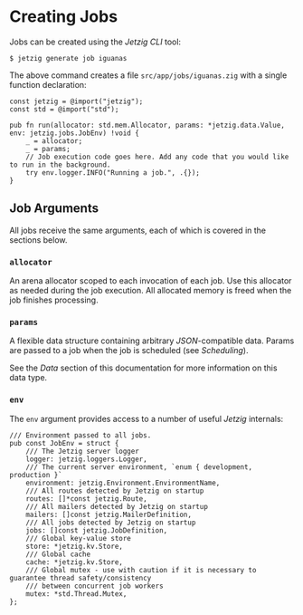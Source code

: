 # Creating Jobs

Jobs can be created using the _Jetzig CLI_ tool:

```console
$ jetzig generate job iguanas
```

The above command creates a file `src/app/jobs/iguanas.zig` with a single function declaration:

```zig
const jetzig = @import("jetzig");
const std = @import("std");

pub fn run(allocator: std.mem.Allocator, params: *jetzig.data.Value, env: jetzig.jobs.JobEnv) !void {
    _ = allocator;
    _ = params;
    // Job execution code goes here. Add any code that you would like to run in the background.
    try env.logger.INFO("Running a job.", .{});
}
```

## Job Arguments

All jobs receive the same arguments, each of which is covered in the sections below.

### `allocator`

An arena allocator scoped to each invocation of each job. Use this allocator as needed during the job execution. All allocated memory is freed when the job finishes processing.

### `params`

A flexible data structure containing arbitrary _JSON_-compatible data. Params are passed to a job when the job is scheduled (see _Scheduling_).

See the _Data_ section of this documentation for more information on this data type.

### `env`

The `env` argument provides access to a number of useful _Jetzig_ internals:

```zig
/// Environment passed to all jobs.
pub const JobEnv = struct {
    /// The Jetzig server logger
    logger: jetzig.loggers.Logger,
    /// The current server environment, `enum { development, production }`
    environment: jetzig.Environment.EnvironmentName,
    /// All routes detected by Jetzig on startup
    routes: []*const jetzig.Route,
    /// All mailers detected by Jetzig on startup
    mailers: []const jetzig.MailerDefinition,
    /// All jobs detected by Jetzig on startup
    jobs: []const jetzig.JobDefinition,
    /// Global key-value store
    store: *jetzig.kv.Store,
    /// Global cache
    cache: *jetzig.kv.Store,
    /// Global mutex - use with caution if it is necessary to guarantee thread safety/consistency
    /// between concurrent job workers
    mutex: *std.Thread.Mutex,
};
```
